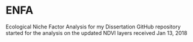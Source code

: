# ENFA
Ecological Niche Factor Analysis for my Dissertation
GitHub repository started for the analysis on the updated NDVI layers received Jan 13, 2018

